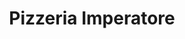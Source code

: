 ---
title: "Pizzeria Imperatore"
url: /altenstadt-a-d-waldnaab/pizzeria-imperatore/
shop: Kopieren
---